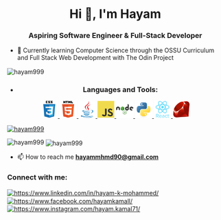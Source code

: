 <h1 align="center">Hi 👋, I'm Hayam</h1>
<h3 align="center">Aspiring Software Engineer & Full-Stack Developer</h3>

- 🌱 Currently learning Computer Science through the OSSU Curriculum and Full Stack Web Development with The Odin Project

<p><img align="center" src="https://github-readme-streak-stats.herokuapp.com/?user=hayam999&" alt="hayam999" /></p>


- <h3 align="center">Languages and Tools:</h3>
<p align="center"> <a href="https://www.w3schools.com/css/" target="_blank" rel="noreferrer"> <img src="https://raw.githubusercontent.com/devicons/devicon/master/icons/css3/css3-original-wordmark.svg" alt="css3" width="40" height="40"/> </a> <a href="https://www.w3.org/html/" target="_blank" rel="noreferrer"> <img src="https://raw.githubusercontent.com/devicons/devicon/master/icons/html5/html5-original-wordmark.svg" alt="html5" width="40" height="40"/> </a> <a href="https://www.java.com" target="_blank" rel="noreferrer"> <img src="https://raw.githubusercontent.com/devicons/devicon/master/icons/java/java-original.svg" alt="java" width="40" height="40"/> </a> <a href="https://developer.mozilla.org/en-US/docs/Web/JavaScript" target="_blank" rel="noreferrer"> <img src="https://raw.githubusercontent.com/devicons/devicon/master/icons/javascript/javascript-original.svg" alt="javascript" width="40" height="40"/> </a> <a href="https://nodejs.org" target="_blank" rel="noreferrer"> <img src="https://raw.githubusercontent.com/devicons/devicon/master/icons/nodejs/nodejs-original-wordmark.svg" alt="nodejs" width="40" height="40"/> </a> <a href="https://www.python.org" target="_blank" rel="noreferrer"> <img src="https://raw.githubusercontent.com/devicons/devicon/master/icons/python/python-original.svg" alt="python" width="40" height="40"/> </a> <a href="https://reactjs.org/" target="_blank" rel="noreferrer"> <img src="https://raw.githubusercontent.com/devicons/devicon/master/icons/react/react-original-wordmark.svg" alt="react" width="40" height="40"/> </a> <a href="https://www.ruby-lang.org/en/" target="_blank" rel="noreferrer"> <img src="https://raw.githubusercontent.com/devicons/devicon/master/icons/ruby/ruby-original.svg" alt="ruby" width="40" height="40"/> </a> </p>



<p align="left"> <a href="https://github.com/ryo-ma/github-profile-trophy"><img src="https://github-profile-trophy.vercel.app/?username=hayam999" alt="hayam999" /></a> </p>

<p><img align="left" src="https://github-readme-stats.vercel.app/api/top-langs?username=hayam999&show_icons=true&locale=en&layout=compact" alt="hayam999" /></p>

<p>&nbsp;<img align="center" src="https://github-readme-stats.vercel.app/api?username=hayam999&show_icons=true&locale=en" alt="hayam999" /></p>



- 📫 How to reach me **hayammhmd90@gmail.com**

<h3 align="left">Connect with me:</h3>
<p align="left">
<a href="https://linkedin.com/in/https://www.linkedin.com/in/hayam-k-mohammed/" target="blank"><img align="center" src="https://raw.githubusercontent.com/rahuldkjain/github-profile-readme-generator/master/src/images/icons/Social/linked-in-alt.svg" alt="https://www.linkedin.com/in/hayam-k-mohammed/" height="30" width="40" /></a>
<a href="https://fb.com/https://www.facebook.com/hayamkamall/" target="blank"><img align="center" src="https://raw.githubusercontent.com/rahuldkjain/github-profile-readme-generator/master/src/images/icons/Social/facebook.svg" alt="https://www.facebook.com/hayamkamall/" height="30" width="40" /></a>
<a href="https://instagram.com/https://www.instagram.com/hayam.kamal71/" target="blank"><img align="center" src="https://raw.githubusercontent.com/rahuldkjain/github-profile-readme-generator/master/src/images/icons/Social/instagram.svg" alt="https://www.instagram.com/hayam.kamal71/" height="30" width="40" /></a>
</p>

